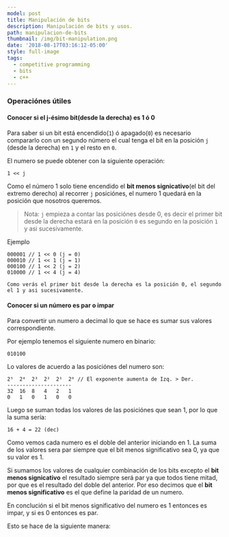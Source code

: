 ```yaml
---
model: post
title: Manipulación de bits
description: Manipulación de bits y usos.
path: manipulacion-de-bits
thumbnail: /img/bit-manipulation.png
date: '2018-08-17T03:16:12-05:00'
style: full-image
tags:
  - competitive programming
  - bits
  - c++
---
```

### Operaciónes útiles

#### Conocer si el j-ésimo bit(desde la derecha) es 1 ó 0

Para saber si un bit está encendido(`1`) ó apagado(`0`) es necesario compararlo con un segundo número el cual   tenga el bit en la posición `j` (desde la derecha) en `1` y el resto en `0`.

El numero se puede obtener con la siguiente operación:

```
1 << j
```
Como el número 1 solo tiene encendido el **bit menos signicativo**(el bit del extremo derecho) al recorrer `j` posiciónes, el numero 1 quedará en la posición que nosotros queremos.

> Nota: `j` empieza a contar las posiciónes desde 0, es decir el primer bit desde la derecha estará en la posición `0` es segundo en la posición `1` y asi sucesivamente.

Ejemplo



```
000001 // 1 << 0 (j = 0)
000010 // 1 << 1 (j = 1)
000100 // 1 << 2 (j = 2)
010000 // 1 << 4 (j = 4)

Como verás el primer bit desde la derecha es la posición 0, el segundo el 1 y asi sucesivamente. 
```

#### Conocer si un número es par o impar

Para convertir un numero a decimal lo que se hace es sumar sus valores correspondiente. 

Por ejemplo tenemos el siguiente numero en binario:

```
010100
```

Lo valores de acuerdo a las posiciónes del numero son:

```
2⁵  2⁴  2³  2²  2¹  2⁰ // El exponente aumenta de Izq. > Der.
---------------------
32  16  8   4   2   1  
0   1   0   1   0   0
```

Luego se suman todas los valores de las posiciónes que sean 1, por lo que la suma sería:

```
16 + 4 = 22 (dec)
```

Como vemos cada numero es el doble del anterior iniciando en 1. La suma de los valores sera par siempre que el bit menos significativo sea 0, ya que su valor es 1.

Si sumamos los valores de cualquier combinación de los bits excepto el **bit menos signicativo** el resultado siempre será par ya que todos tiene mitad, por que es el resultado del doble del anterior. Por eso decimos que el **bit menos significativo** es el que define la paridad de un numero.

En conclución si el bit menos significativo del numero es 1 entonces es impar, y si es 0 entonces es par.

Esto se hace de la siguiente manera:
